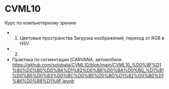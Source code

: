 # CVML10
Курс по компьютерному зрению
* 1. Цветовые пространства Загрузка изображений, переход от RGB в HSV
* 2. 
* Практика по сегментации (CARVANA, автомобили https://github.com/solobala/CVML10/blob/main/CVML10_%D0%9F%D1%80%D0%B0%D0%BA%D1%82%D0%B8%D0%BA%D0%B0_%D1%81%D0%B5%D0%B3%D0%BC%D0%B5%D0%BD%D1%82%D0%B0%D1%86%D0%B8%D1%8F.ipynb
